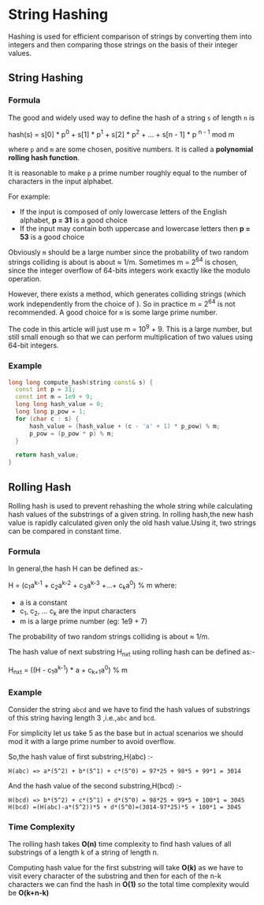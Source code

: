 # String Hashing

Hashing is used for efficient comparison of strings by converting them into integers and then comparing those strings on the basis of their integer values.

## String Hashing

### Formula

The good and widely used way to define the hash of a string `s` of length `n` is

hash(s) = s[0] * p<sup>0</sup> + s[1] * p<sup>1</sup> + s[2] * p<sup>2</sup> + ... + s[n - 1] * p <sup>n - 1</sup> mod m

where `p` and `m` are some chosen, positive numbers. It is called a **polynomial rolling hash function**.

It is reasonable to make `p` a prime number roughly equal to the number of characters in the input alphabet.

For example:

- If the input is composed of only lowercase letters of the English alphabet, **p = 31** is a good choice
- If the input may contain both uppercase and lowercase letters then **p = 53** is a good choice

Obviously `m` should be a large number since the probability of two random strings colliding is about is about ≈ 1/m. Sometimes m = 2<sup>64</sup> is chosen, since the integer overflow of 64-bits integers work exactly like the modulo operation.

However, there exists a method, which generates colliding strings (which work independently from the choice of ). So in practice m = 2<sup>64</sup> is not recommended. A good choice for `m` is some large prime number.

The code in this article will just use m = 10<sup>9</sup> + 9. This is a large number, but still small enough so that we can perform multiplication of two values using 64-bit integers.

### Example

```cpp
long long compute_hash(string const& s) {
  const int p = 31;
  const int m = 1e9 + 9;
  long long hash_value = 0;
  long long p_pow = 1;
  for (char c : s) {
      hash_value = (hash_value + (c - 'a' + 1) * p_pow) % m;
      p_pow = (p_pow * p) % m;
  }

  return hash_value;
}
```

## Rolling Hash

Rolling hash is used to prevent rehashing the whole string while calculating hash values of the substrings of a given string.
In rolling hash,the new hash value is rapidly calculated given only the old hash value.Using it, two strings can be compared in constant time.

### Formula

In general,the hash H can be defined as:-

H = (c<sub>1</sub>a<sup>k-1</sup> + c<sub>2</sub>a<sup>k-2</sup> + c<sub>3</sub>a<sup>k-3</sup> +...+ c<sub>k</sub>a<sup>0</sup>) % m
where:

- a is a constant
- c<sub>1</sub>, c<sub>2</sub>, ... c<sub>k</sub> are the input characters
- m is a large prime number (eg: 1e9 + 7)

The probability of two random strings colliding is about ≈ 1/m.

The hash value of next substring H<sub>nxt</sub> using rolling hash can be defined as:-

H<sub>nxt</sub> = ((H - c<sub>1</sub>a<sup>k-1</sup>) \* a + c<sub>k+1</sub>a<sup>0</sup>) % m

### Example

Consider the string `abcd` and we have to find the hash values of substrings of this string having length 3 ,i.e.,`abc` and `bcd`.

For simplicity let us take 5 as the base but in actual scenarios we should mod it with a large prime number to avoid overflow.

So,the hash value of first substring,H(abc) :-

```
H(abc) => a*(5^2) + b*(5^1) + c*(5^0) = 97*25 + 98*5 + 99*1 = 3014
```

And the hash value of the second substring,H(bcd) :-

```
H(bcd) => b*(5^2) + c*(5^1) + d*(5^0) = 98*25 + 99*5 + 100*1 = 3045
H(bcd) =(H(abc)-a*(5^2))*5 + d*(5^0)=(3014-97*25)*5 + 100*1 = 3045
```

### Time Complexity

The rolling hash takes **O(n)** time complexity to find hash values of all substrings of a length k of a string of length n.

Computing hash value for the first substring will take **O(k)** as we have to visit every character of the substring and then for each of the n-k characters we can find the hash in **O(1)** so the total time complexity would be **O(k+n-k)**
